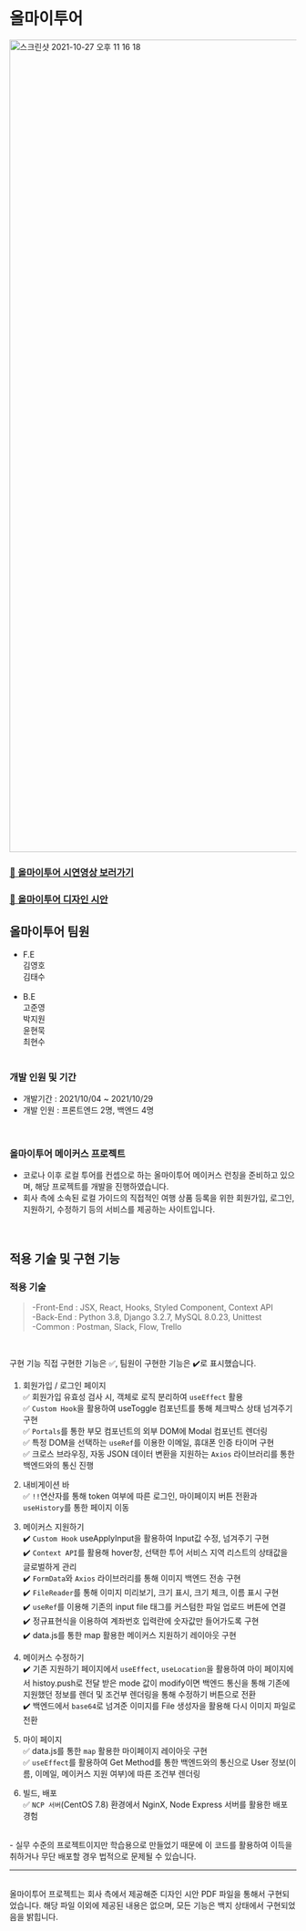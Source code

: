 # 올마이투어

<img width="1425" alt="스크린샷 2021-10-27 오후 11 16 18" src="https://user-images.githubusercontent.com/79790476/139083858-a84281c6-b141-443c-87eb-aa8214605271.png">

### <a href="https://www.youtube.com/watch?v=VA8rSx0cG7Q&ab_channel=%EA%B9%80%EC%98%81%ED%98%B8">🎥 올마이투어 시연영상 보러가기</a>
### <a href="https://drive.google.com/file/d/1yAhW8IymiIxfb0LCrb87EucoServXbtG/view?usp=sharing">🎨 올마이투어 디자인 시안</a>
## 올마이투어 팀원

- F.E<br>
  김영호<br>
  김태수<br>
  <br>
- B.E<br>
  고준영<br>
  박지원<br>
  윤현묵<br>
  최현수<br>
  <br>

### 개발 인원 및 기간

- 개발기간 : 2021/10/04 ~ 2021/10/29
- 개발 인원 : 프론트엔드 2명, 백엔드 4명

<br>

### 올마이투어 메이커스 프로젝트

- 코로나 이후 로컬 투어를 컨셉으로 하는 올마이투어 메이커스 런칭을 준비하고 있으며, 해당 프로젝트를 개발을 진행하였습니다.
- 회사 측에 소속된 로컬 가이드의 직접적인 여행 상품 등록을 위한 회원가입, 로그인, 지원하기, 수정하기 등의 서비스를 제공하는 사이트입니다.

<br>

## 적용 기술 및 구현 기능

### 적용 기술

> -Front-End : JSX, React, Hooks, Styled Component, Context API<br>
> -Back-End : Python 3.8, Django 3.2.7, MySQL 8.0.23, Unittest<br>
> -Common : Postman, Slack, Flow, Trello<br>

<br>

구현 기능
직접 구현한 기능은 ✅, 팀원이 구현한 기능은 ✔️로 표시했습니다.

1. 회원가입 / 로그인 페이지<br>
✅ 회원가입 유효성 검사 시, 객체로 로직 분리하여 `useEffect` 활용<br>
✅ `Custom Hook`을 활용하여 useToggle 컴포넌트를 통해 체크박스 상태 넘겨주기 구현<br>
✅ `Portals`를 통한 부모 컴포넌트의 외부 DOM에 Modal 컴포넌트 렌더링<br>
✅ 특정 DOM을 선택하는 `useRef`를 이용한 이메일, 휴대폰 인증 타이머 구현<br>
✅ 크로스 브라우징, 자동 JSON 데이터 변환을 지원하는 `Axios` 라이브러리를 통한 백엔드와의 통신 진행<br>

2. 내비게이션 바<br>
✅ `!!`연산자를 통해 token 여부에 따른 로그인, 마이페이지 버튼 전환과 `useHistory`를 통한 페이지 이동<br>

3. 메이커스 지원하기<br>
✔️ `Custom Hook` useApplyInput을 활용하여 Input값 수정, 넘겨주기 구현<br>
✔️ `Context API`를 활용해 hover창, 선택한 투어 서비스 지역 리스트의 상태값을 글로벌하게 관리<br>
✔️ `FormData`와 `Axios` 라이브러리를 통해 이미지 백엔드 전송 구현<br>
✔️ `FileReader`를 통해 이미지 미리보기, 크기 표시, 크기 체크, 이름 표시 구현<br>
✔️ `useRef`를 이용해 기존의 input file 태그를 커스텀한 파일 업로드 버튼에 연결<br>
✔️ 정규표현식을 이용하여 계좌번호 입력란에 숫자값만 들어가도록 구현<br>
✔️ data.js를 통한 map 활용한 메이커스 지원하기 레이아웃 구현<br>

4. 메이커스 수정하기<br>
✔️ 기존 지원하기 페이지에서 `useEffect`, `useLocation`을 활용하여 마이 페이지에서 histoy.push로 전달 받은 mode 값이 modify이면 백엔드 통신을 통해 기존에 지원했던 정보를 렌더 및 조건부 렌더링을 통해 수정하기 버튼으로 전환<br>
✔️ 백엔드에서 `base64`로 넘겨준 이미지를 File 생성자을 활용해 다시 이미지 파일로 전환<br>

5. 마이 페이지<br>
✅ data.js를 통한 `map` 활용한 마이페이지 레이아웃 구현<br>
✅ `useEffect`를 활용하여 Get Method를 통한 백엔드와의 통신으로 User 정보(이름, 이메일, 메이커스 지원 여부)에 따른 조건부 렌더링<br>

6. 빌드, 배포<br>
✅ `NCP 서버`(CentOS 7.8) 환경에서 NginX, Node Express 서버를 활용한 배포 경험<br>

<br>
- 실무 수준의 프로젝트이지만 학습용으로 만들었기 때문에 이 코드를 활용하여 이득을 취하거나 무단 배포할 경우 법적으로 문제될 수 있습니다.

<hr />
<br>
올마이투어 프로젝트는 회사 측에서 제공해준 디자인 시안 PDF 파일을 통해서 구현되었습니다. 해당 파일 이외에 제공된 내용은 없으며, 모든 기능은 백지 상태에서 구현되었음을 밝힙니다.
